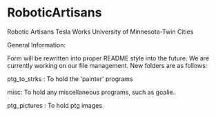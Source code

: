 # RoboticArtisans
Robotic Artisans 
Tesla Works 
University of Minnesota-Twin Cities


General Information: 

Form will be rewritten into proper README style into the future. We are currently working on our file management.  New folders are as follows:

ptg\_to\_strks : To hold the 'painter' programs
			
misc: To hold any miscellaneous programs, such as goalie.

ptg\_pictures : To hold ptg images 

